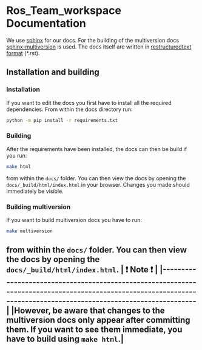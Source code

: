 # Ros_Team_workspace Documentation

We use [sphinx](https://www.sphinx-doc.org/en/master/) for our docs. For the building of the multiversion docs  [sphinx-multiversion](https://holzhaus.github.io/sphinx-multiversion/master/index.html#) is used. The docs itself are written in [restructuredtext format](https://www.sphinx-doc.org/en/master/usage/restructuredtext/basics.html) (*.rst).

## Installation and building
### Installation
If you want to edit the docs you first have to install all the required dependencies. From within the docs directory run:
```bash
python -m pip install -r requirements.txt
```
### Building
After the requirements have been installed, the docs can then be build if you run:
```bash
make html
```
from within the `docs/` folder. You can then view the docs by opening the `docs/_build/html/index.html` in your browser. Changes you made should immediately be visible.

### Building multiversion
If you want to build multiversion docs you have to run:
```bash
make multiversion
```
from within the `docs/` folder. You can then view the docs by opening the `docs/_build/html/index.html`.
| :exclamation:  Note   :exclamation:                                                                                                                              |
|------------------------------------------------------------------------------------------------------------------------------------------------------------------|
|However, be aware that changes to the multiversion docs only appear after committing them. If you want to see them immediate, you have to build using `make html`.|
--------------------------------------------------------------------------------------------------------------------------------------------------------------------
